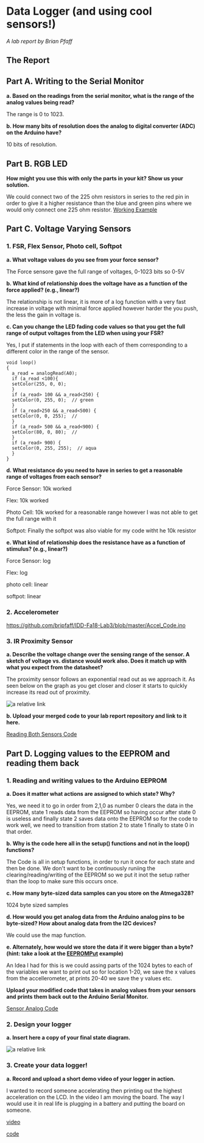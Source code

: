 # Data Logger (and using cool sensors!)

*A lab report by Brian Pfaff*

## The Report

## Part A.  Writing to the Serial Monitor
 
**a. Based on the readings from the serial monitor, what is the range of the analog values being read?**
 
 The range is 0 to 1023.
 
**b. How many bits of resolution does the analog to digital converter (ADC) on the Arduino have?**

10 bits of resolution.

## Part B. RGB LED

**How might you use this with only the parts in your kit? Show us your solution.**

We could connect two of the 225 ohm resistors in series to the red pin in order to give it a higher resistance than the blue and green pins where we would only connect one 225 ohm resistor. 
[Working Example](https://youtu.be/vhsC76_BS78)


## Part C. Voltage Varying Sensors 
 
### 1. FSR, Flex Sensor, Photo cell, Softpot

**a. What voltage values do you see from your force sensor?**

The Force sensore gave the full range of voltages, 0-1023 bits so 0-5V

**b. What kind of relationship does the voltage have as a function of the force applied? (e.g., linear?)**

The relationship is not linear, it is more of a log function with a very fast increase in voltage with minimal force applied however harder the you push, the less the gain in voltage is. 

**c. Can you change the LED fading code values so that you get the full range of output voltages from the LED when using your FSR?**

Yes, I put if statements in the loop with each of them corresponding to a different color in the range of the sensor. 
``` 
void loop()
{
  a_read = analogRead(A0);
  if (a_read <100){
  setColor(255, 0, 0);
  }
  if (a_read> 100 && a_read<250) {
  setColor(0, 255, 0);  // green
  }
  if (a_read>250 && a_read<500) {
  setColor(0, 0, 255);  // 
  }
  if (a_read> 500 && a_read<900) {
  setColor(80, 0, 80);  // 
  }
  if (a_read> 900) {
  setColor(0, 255, 255);  // aqua
  }
}
```

**d. What resistance do you need to have in series to get a reasonable range of voltages from each sensor?**

Force Sensor: 10k worked

Flex: 10k worked

Photo Cell: 10k worked for a reasonable range however I was not able to get the full range with it 

Softpot: Finally the softpot was also viable for my code witht he 10k resistor

**e. What kind of relationship does the resistance have as a function of stimulus? (e.g., linear?)**

Force Sensor: log

Flex: log

photo cell: linear

softpot: linear

### 2. Accelerometer
 
https://github.com/bripfaff/IDD-Fa18-Lab3/blob/master/Accel_Code.ino

### 3. IR Proximity Sensor

**a. Describe the voltage change over the sensing range of the sensor. A sketch of voltage vs. distance would work also. Does it match up with what you expect from the datasheet?**

The proximity sensor follows an exponential read out as we approach it. As seen below on the graph as you get closer and closer it starts to quickly increase its read out of proximity. 
 
![a relative link](./lab3.PNG)


**b. Upload your merged code to your lab report repository and link to it here.**

[Reading Both Sensors Code](https://github.com/bripfaff/IDD-Fa18-Lab3/blob/master/dual_reader.ino)

## Part D. Logging values to the EEPROM and reading them back
 
### 1. Reading and writing values to the Arduino EEPROM

**a. Does it matter what actions are assigned to which state? Why?**

Yes, we need it to go in order from 2,1,0 as number 0 clears the data in the EEPROM, state 1 reads data from the EEPROM so having occur after state 0 is useless and finally state 2 saves data onto the EEPROM so for the code to work well, we need to transition from station 2 to state 1 finally to state 0 in that order.

**b. Why is the code here all in the setup() functions and not in the loop() functions?**

The Code is all in setup functions, in order to run it once for each state and then be done. We don't want to be continuously runiing the clearing/reading/writing of the EEPROM so we put it inot the setup rather than the loop to make sure this occurs once. 

**c. How many byte-sized data samples can you store on the Atmega328?**

1024 byte sized samples

**d. How would you get analog data from the Arduino analog pins to be byte-sized? How about analog data from the I2C devices?**

We could use the map function.

**e. Alternately, how would we store the data if it were bigger than a byte? (hint: take a look at the [EEPROMPut](https://www.arduino.cc/en/Reference/EEPROMPut) example)**

An Idea I had for this is we could assing parts of the 1024 bytes to each of the variables we want to print out so for location 1-20, we save the x values from the accellerometer, at prints 20-40 we save the y values etc.

**Upload your modified code that takes in analog values from your sensors and prints them back out to the Arduino Serial Monitor.**

[Sensor Analog Code](https://github.com/bripfaff/IDD-Fa18-Lab3/blob/master/EEPROM_code.ino)

### 2. Design your logger
 
**a. Insert here a copy of your final state diagram.**

![a relative link](https://github.com/bripfaff/IDD-Fa18-Lab3/blob/master/5D72F25E-25AB-414E-B1FB-290AE59A09AD.jpeg)

### 3. Create your data logger!
 
**a. Record and upload a short demo video of your logger in action.**

I wanted to record someone accelerating then printing out the highest acceleration on the LCD. In the video I am moving the board. The way I would use it in real life is plugging in a battery and putting the board on someone.

[video](https://youtu.be/eiiotAqv_Yk)

[code](./my_data_logger_code.ino)

